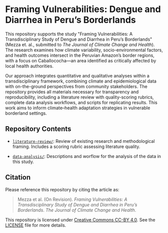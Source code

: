 # Framing Vulnerabilities: Dengue and Diarrhea in Peru’s Borderlands

This repository supports the study "Framing Vulnerabilities: A Transdisciplinary Study of Dengue and Diarrhea in Peru’s Borderlands" (Mezza et. al., submitted to _The Journal of Climate Change and Health_). The research examines how climate variability, socio-environmental factors, and health outcomes intersect in the Peruvian Amazon’s border regions, with a focus on Caballococha—an area identified as critically affected by local health authorities.

Our approach integrates quantitative and qualitative analyses within a transdisciplinary framework, combining climate and epidemiological data with on-the-ground perspectives from community stakeholders. The repository provides all materials necessary for transparency and reproducibility, including a literature review with quality-scoring rubrics, complete data analysis workflows, and scripts for replicating results. This work aims to inform climate–health adaptation strategies in vulnerable borderland settings.

## Repository Contents

- [`literature-review/`](https://github.com/sciruiz/framing-vulnerabilities-peru/tree/main/literature-review): Review of existing research and methodological framing. Includes a scoring rubric assessing literature quality.

- [`data-analysis/`](https://github.com/sciruiz/framing-vulnerabilities-peru/tree/main/data-analysis): Descriptions and worflow for the analysis of the data in this study.

## Citation

Please reference this repository by citing the article as:

> Mezza et al. (On Revision). *Framing Vulnerabilities: A Transdisciplinary Study of Dengue and Diarrhea in Peru’s Borderlands*. _The Journal of Climate Change and Health_.

This repository is licensed under [Creative Commons CC-BY 4.0](https://creativecommons.org/licenses/by/4.0/). See the [LICENSE](./LICENSE) file for more details.
